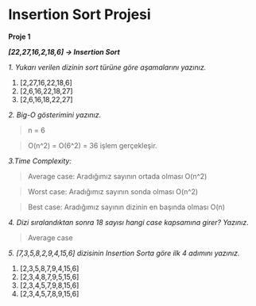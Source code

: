 # Insertion Sort Projesi

**Proje 1**

***[22,27,16,2,18,6] -> Insertion Sort***

*1. Yukarı verilen dizinin sort türüne göre aşamalarını yazınız.*
 1. [2,27,16,22,18,6]
 2. [2,6,16,22,18,27]
 3. [2,6,16,18,22,27]

*2. Big-O gösterimini yazınız.*
> n = 6

> O(n^2) = O(6^2) = 36 işlem gerçekleşir.  

*3.Time Complexity:* 
> Average case: Aradığımız sayının ortada olması O(n^2)

> Worst case: Aradığımız sayının sonda olması O(n^2)

> Best case: Aradığımız sayının dizinin en başında olması O(n)

*4. Dizi sıralandıktan sonra 18 sayısı hangi case kapsamına girer? Yazınız.*
> Average case

*5. [7,3,5,8,2,9,4,15,6] dizisinin Insertion Sorta göre ilk 4 adımını yazınız.*
   1. [2,3,5,8,7,9,4,15,6]
   2. [2,3,4,8,7,9,5,15,6]
   3. [2,3,4,5,7,9,8,15,6]
   4. [2,3,4,5,7,8,9,15,6]